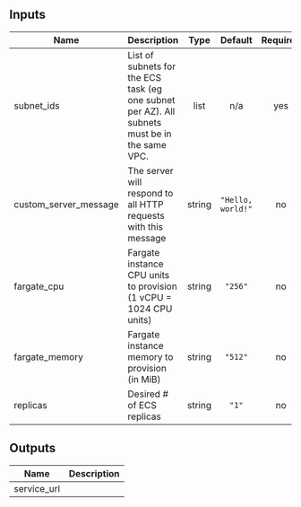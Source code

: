 ## Inputs

| Name | Description | Type | Default | Required |
|------|-------------|:----:|:-----:|:-----:|
| subnet\_ids | List of subnets for the ECS task (eg one subnet per AZ). All subnets must be in the same VPC. | list | n/a | yes |
| custom\_server\_message | The server will respond to all HTTP requests with this message | string | `"Hello, world!"` | no |
| fargate\_cpu | Fargate instance CPU units to provision (1 vCPU = 1024 CPU units) | string | `"256"` | no |
| fargate\_memory | Fargate instance memory to provision (in MiB) | string | `"512"` | no |
| replicas | Desired # of ECS replicas | string | `"1"` | no |

## Outputs

| Name | Description |
|------|-------------|
| service\_url |  |

